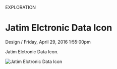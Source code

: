 <p class="type">EXPLORATION</p>

# Jatim Elctronic Data Icon

<p class="meta">Design  /  Friday, April 29, 2016 1:55:00pm</p>

Jatim Elctronic Data Icon.

![Jatim Elctronic Data Icon](https://farooq-agent.web.app/assets/images/works/large/vlBUtgck_work_image.jpg)
